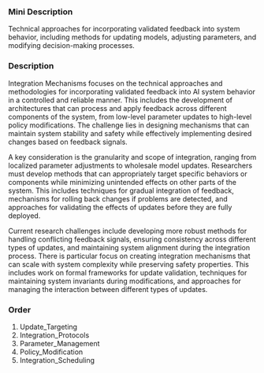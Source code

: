 ### Mini Description

Technical approaches for incorporating validated feedback into system behavior, including methods for updating models, adjusting parameters, and modifying decision-making processes.

### Description

Integration Mechanisms focuses on the technical approaches and methodologies for incorporating validated feedback into AI system behavior in a controlled and reliable manner. This includes the development of architectures that can process and apply feedback across different components of the system, from low-level parameter updates to high-level policy modifications. The challenge lies in designing mechanisms that can maintain system stability and safety while effectively implementing desired changes based on feedback signals.

A key consideration is the granularity and scope of integration, ranging from localized parameter adjustments to wholesale model updates. Researchers must develop methods that can appropriately target specific behaviors or components while minimizing unintended effects on other parts of the system. This includes techniques for gradual integration of feedback, mechanisms for rolling back changes if problems are detected, and approaches for validating the effects of updates before they are fully deployed.

Current research challenges include developing more robust methods for handling conflicting feedback signals, ensuring consistency across different types of updates, and maintaining system alignment during the integration process. There is particular focus on creating integration mechanisms that can scale with system complexity while preserving safety properties. This includes work on formal frameworks for update validation, techniques for maintaining system invariants during modifications, and approaches for managing the interaction between different types of updates.

### Order

1. Update_Targeting
2. Integration_Protocols
3. Parameter_Management
4. Policy_Modification
5. Integration_Scheduling
